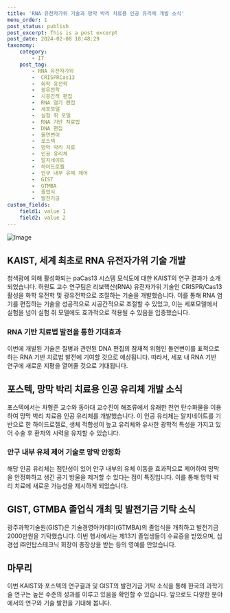 ```yaml
---
title: 'RNA 유전자가위 기술과 망막 박리 치료용 인공 유리체 개발 소식'
menu_order: 1
post_status: publish
post_excerpt: This is a post excerpt
post_date: 2024-02-08 18:48:29
taxonomy:
    category:
        - IT
    post_tag:
        - RNA 유전자가위
        -  CRISPRCas13
        -  화학 유전학
        -  광유전학
        -  시공간적 편집
        -  RNA 염기 편집
        -  세포모델
        -  실험 쥐 모델
        -  RNA 기반 치료법
        -  DNA 편집
        -  돌연변이
        -  포스텍
        -  망막 박리 치료
        -  인공 유리체
        -  알지네이트
        -  하이드로젤
        -  안구 내부 유체 제어
        -  GIST
        -  GTMBA
        -  졸업식
        -  발전기금
custom_fields:
    field1: value 1
    field2: value 2
---
```


![Image](https://imgnews.pstatic.net/image/584/2024/02/07/0000025908_001_20240207180701510.jpg?type=w647)

## KAIST, 세계 최초로 RNA 유전자가위 기술 개발
청색광에 의해 활성화되는 paCas13 시스템 모식도에 대한 KAIST의 연구 결과가 소개되었습니다. 허원도 교수 연구팀은 리보핵산(RNA) 유전자가위 기술인 CRISPR/Cas13 활성을 화학 유전학 및 광유전학으로 조절하는 기술을 개발했습니다. 이를 통해 RNA 염기를 편집하는 기술을 성공적으로 시공간적으로 조절할 수 있었고, 이는 세포모델에서 실험을 넘어 실험 쥐 모델에도 효과적으로 적용될 수 있음을 입증했습니다.
### RNA 기반 치료법 발전을 통한 기대효과
이번에 개발된 기술은 질병과 관련된 DNA 편집의 잠재적 위험인 돌연변이를 표적으로 하는 RNA 기반 치료법 발전에 기여할 것으로 예상됩니다. 따라서, 세포 내 RNA 기반 연구에 새로운 지평을 열어줄 것으로 기대됩니다.
## 포스텍, 망막 박리 치료용 인공 유리체 개발 소식
포스텍에서는 차형준 교수와 동아대 교수진이 해조류에서 유래한 천연 탄수화물을 이용하여 망막 박리 치료용 인공 유리체를 개발했습니다. 이 인공 유리체는 알지네이트를 기반으로 한 하이드로젤로, 생체 적합성이 높고 유리체와 유사한 광학적 특성을 가지고 있어 수술 후 환자의 시력을 유지할 수 있습니다.
### 안구 내부 유체 제어 기술로 망막 안정화
해당 인공 유리체는 점탄성이 있어 안구 내부의 유체 이동을 효과적으로 제어하여 망막을 안정화하고 생긴 공기 방울을 제거할 수 있다는 점이 특징입니다. 이를 통해 망막 박리 치료에 새로운 가능성을 제시하게 되었습니다.
## GIST, GTMBA 졸업식 개최 및 발전기금 기탁 소식
광주과학기술원(GIST)은 기술경영아카데미(GTMBA)의 졸업식을 개최하고 발전기금 2000만원을 기탁했습니다. 이번 행사에서는 제13기 졸업생들이 수료증을 받았으며, 심경섭 ㈜인탑스테크닉 회장이 총장상을 받는 등의 영예를 안았습니다.
## 마무리
이번 KAIST와 포스텍의 연구결과 및 GIST의 발전기금 기탁 소식을 통해 한국의 과학기술 연구는 높은 수준의 성과를 이루고 있음을 확인할 수 있습니다. 앞으로도 다양한 분야에서의 연구와 기술 발전을 기대해 봅니다.
